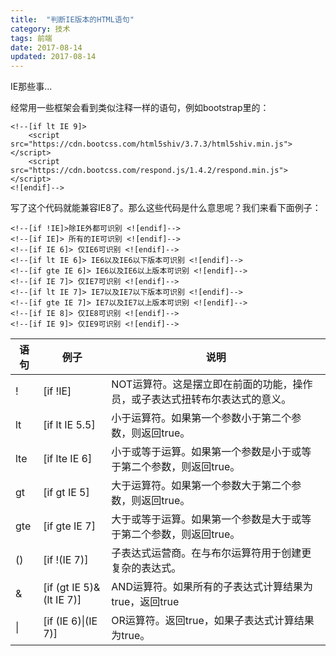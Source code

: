 ```yaml
---
title:  "判断IE版本的HTML语句"
category: 技术
tags: 前端
date: 2017-08-14
updated: 2017-08-14
---
```


IE那些事...

<!-- more -->
经常用一些框架会看到类似注释一样的语句，例如bootstrap里的：
```
<!--[if lt IE 9]>
    <script src="https://cdn.bootcss.com/html5shiv/3.7.3/html5shiv.min.js"></script>
    <script src="https://cdn.bootcss.com/respond.js/1.4.2/respond.min.js"></script>
<![endif]-->
```

写了这个代码就能兼容IE8了。那么这些代码是什么意思呢？我们来看下面例子：
``` 
<!--[if !IE]>除IE外都可识别 <![endif]-->
<!--[if IE]> 所有的IE可识别 <![endif]-->
<!--[if IE 6]> 仅IE6可识别 <![endif]-->
<!--[if lt IE 6]> IE6以及IE6以下版本可识别 <![endif]-->
<!--[if gte IE 6]> IE6以及IE6以上版本可识别 <![endif]-->
<!--[if IE 7]> 仅IE7可识别 <![endif]-->
<!--[if lt IE 7]> IE7以及IE7以下版本可识别 <![endif]-->
<!--[if gte IE 7]> IE7以及IE7以上版本可识别 <![endif]-->
<!--[if IE 8]> 仅IE8可识别 <![endif]-->
<!--[if IE 9]> 仅IE9可识别 <![endif]-->
```

| 语句   | 例子                     | 说明                                                                        |
| ------ | ------------------------ | --------------------------------------------------------------------------- |
| !      | [if !IE]                 | NOT运算符。这是摆立即在前面的功能，操作员，或子表达式扭转布尔表达式的意义。 |
| lt     | [if lt IE 5.5]           | 小于运算符。如果第一个参数小于第二个参数，则返回true。                      |
| lte    | [if lte IE 6]            | 小于或等于运算。如果第一个参数是小于或等于第二个参数，则返回true。          |
| gt     | [if gt IE 5]             | 大于运算符。如果第一个参数大于第二个参数，则返回true。                      |
| gte    | [if gte IE 7]            | 大于或等于运算。如果第一个参数是大于或等于第二个参数，则返回true。          |
| ()     | [if !(IE 7)]             | 子表达式运营商。在与布尔运算符用于创建更复杂的表达式。                      |
| &      | [if (gt IE 5)&(lt IE 7)] | AND运算符。如果所有的子表达式计算结果为true，返回true                       |
| &#124; | [if (IE 6)&#124;(IE 7)]  | OR运算符。返回true，如果子表达式计算结果为true。                            |